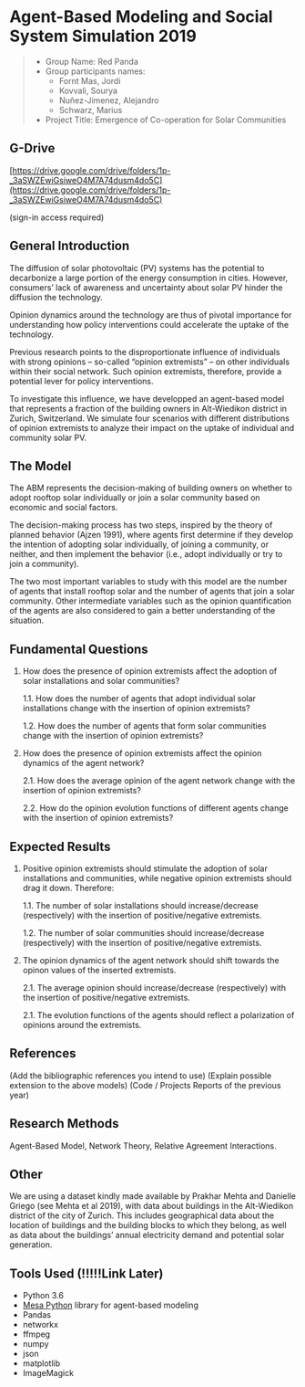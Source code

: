 # Agent-Based Modeling and Social System Simulation 2019

> * Group Name: Red Panda
> * Group participants names: 
>   * Fornt Mas, Jordi
>   * Kovvali, Sourya
>   * Nuñez-Jimenez, Alejandro
>   * Schwarz, Marius
> * Project Title: Emergence of Co-operation for Solar Communities

## <REMOVE> G-Drive

[https://drive.google.com/drive/folders/1p-_3aSWZEwiGsiweO4M7A74dusm4do5C](https://drive.google.com/drive/folders/1p-_3aSWZEwiGsiweO4M7A74dusm4do5C)

(sign-in access required)

## General Introduction

The diffusion of solar photovoltaic (PV) systems has the potential to decarbonize a large portion of the energy consumption in cities. However, consumers’ lack of awareness and uncertainty about solar PV hinder the diffusion the technology.

Opinion dynamics around the technology are thus of pivotal importance for understanding how policy interventions could accelerate the uptake of the technology.

Previous research points to the disproportionate influence of individuals with strong opinions – so-called “opinion extremists” – on other individuals within their social network. Such opinion extremists, therefore, provide a potential lever for policy interventions.

To investigate this influence, we have developped an agent-based model that represents a fraction of the building owners in Alt-Wiedikon district in Zurich, Switzerland. We simulate four scenarios with different distributions of opinion extremists to analyze their impact on the uptake of individual and community solar PV.

## The Model

The ABM represents the decision-making of building owners on whether to adopt rooftop solar individually or join a solar community based on economic and social factors.

The decision-making process has two steps, inspired by the theory of planned behavior (Ajzen 1991), where agents first determine if they develop the intention of adopting solar individually, of joining a community, or neither, and then implement the behavior (i.e., adopt individually or try to join a community).

The two most important variables to study with this model are the number of agents that install rooftop solar and the number of agents that join a solar community. Other intermediate variables such as the opinion quantification of the agents are also considered to gain a better understanding of the situation.

## Fundamental Questions

1. How does the presence of opinion extremists affect the adoption of solar installations and solar communities?

    1.1. How does the number of agents that adopt individual solar installations change with the insertion of opinion extremists?

    1.2. How does the number of agents that form solar communities change with the insertion of opinion extremists?

2. How does the presence of opinion extremists affect the opinion dynamics of the agent network?

    2.1. How does the average opinion of the agent network change with the insertion of opinion extremists?

    2.2. How do the opinion evolution functions of different agents change with the insertion of opinion extremists?

## Expected Results

1. Positive opinion extremists should stimulate the adoption of solar installations and communities, while negative opinion extremists should drag it down. Therefore:

    1.1. The number of solar installations should increase/decrease (respectively) with the insertion of positive/negative extremists.

    1.2. The number of solar communities should increase/decrease (respectively) with the insertion of positive/negative extremists.

2. The opinion dynamics of the agent network should shift towards the opinon values of the inserted extremists.

    2.1. The average opinion should increase/decrease (respectively) with the insertion of positive/negative extremists.

    2.1. The evolution functions of the agents should reflect a polarization of opinions around the extremists.

## References

(Add the bibliographic references you intend to use)
(Explain possible extension to the above models)
(Code / Projects Reports of the previous year)

## Research Methods

Agent-Based Model, Network Theory, Relative Agreement Interactions.

## Other

We are using a dataset kindly made available by Prakhar Mehta and Danielle Griego (see Mehta et al 2019), with data about buildings in the Alt-Wiedikon district of the city of Zurich. This includes geographical data about the location of buildings and the building blocks to which they belong, as well as data about the buildings’ annual electricity demand and potential solar generation.

## Tools Used (!!!!!Link Later)

- Python 3.6
- [Mesa Python](https://mesa.readthedocs.io/en/master/) library for agent-based modeling
- Pandas
- networkx
- ffmpeg
- numpy
- json
- matplotlib
- ImageMagick
